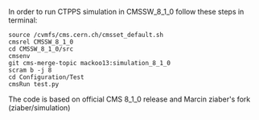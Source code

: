 In order to run CTPPS simulation in CMSSW_8_1_0 follow these steps in terminal:
~~~~
source /cvmfs/cms.cern.ch/cmsset_default.sh
cmsrel CMSSW_8_1_0
cd CMSSW_8_1_0/src
cmsenv
git cms-merge-topic mackoo13:simulation_8_1_0
scram b -j 8
cd Configuration/Test
cmsRun test.py
~~~~
The code is based on official CMS 8_1_0 release and Marcin ziaber's fork (ziaber/simulation)
